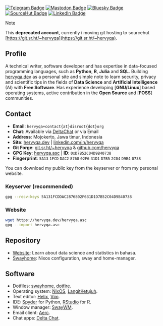 [![Telegram Badge](https://img.shields.io/badge/Telegram-Profile-informational?style=flat&logo=telegram&logoColor=white&color=18A3E6)](https://t.me/hervyqa)
[![Mastodon Badge](https://img.shields.io/badge/Mastodon-Profile-informational?style=flat&logo=mastodon&logoColor=white&color=6364FF)](https://datasci.social/@hervyqa)
[![Bluesky Badge](https://img.shields.io/badge/Bluesky-Profile-informational?style=flat&logo=bluesky&logoColor=white&color=1CA2F1)](https://bsky.app/profile/hervyqa.bsky.social)
[![SourceHut Badge](https://img.shields.io/badge/SourceHut-Profile-informational?style=flat&logo=sourcehut&logoColor=white&color=000000)](https://sr.ht/~hervyqa)
[![LinkedIn Badge](https://img.shields.io/badge/LinkedIn-Profile-informational?style=flat&logo=linkedin&logoColor=white&color=0D76A8)](https://www.linkedin.com/in/hervyqa)

> [!NOTE]
> This **deprecated account**, currently i moving git hosting to sourcehut [https://git.sr.ht/~hervyqa](https://git.sr.ht/~hervyqa).

## Profile

A technical writer, software developer and has expertise in data-focused programming languages, such as **Python**, **R**, **Julia** and **SQL**. Building [hervyqa.dev] as a personal site and simple note to learn security, privacy and scientific tips in the fields of **Data Science** and **Artificial Intelligence** (AI) with **Free Software**. Has experience developing [**GNU/Linux**] based operating systems, active contribution in the **Open Source** and [**FOSS**] communities.

## Contact

- **Email**: `hervyqa+contact{at}disroot{dot}org`
- **Chat**: Available via [DeltaChat] or via Email
- **Address**: Mojokerto, Jawa timur, Indonesia
- **Site**: [hervyqa.dev] | [linkedin.com/in/hervyqa]
- **Git Forge**: [git.sr.ht/~hervyqa] & [github.com/hervyqa]
- **GPG Key**: [hervyqa.asc] | **ID**: `0xD7B52C04D9B40738`
- **Fingerprint**: `5A13` `1FCD` `DAC2` `8768` `02F6` `31D1` `D7B5` `2C04`
    `D9B4` `0738`

You can download my public key from the keyserver or from my personal website.

### Keyserver (recommended)

``` {.bash filename="Terminal"}
gpg --recv-keys 5A131FCDDAC2876802F631D1D7B52C04D9B40738
```

### Website

``` {.bash filename="Terminal"}
wget https://hervyqa.dev/hervyqa.asc
gpg --import hervyqa.asc
```

## Repository

- [Website](https://git.sr.ht/~hervyqa/website): Learn about data science
  and statistics in bahasa.
- [Swayhome](https://git.sr.ht/~hervyqa/swayhome): Nixos configuration,
  sway and home-manager.

## Software

  - Dotfiles: [swayhome], [dotfire].
  - Operating system: [NixOS], [LangitKetujuh].
  - Text editor: [Helix], [Vim].
  - IDE: [Spyder] for Python, [RStudio] for R.
  - Window manager: [SwayWM].
  - Email client: [Aerc].
  - Chat apps: [Delta Chat].

[Aerc]: https://aerc-mail.org
[Delta Chat]: https://delta.chat
[DeltaChat]: https://i.delta.chat/#1CE55F43B860372AC4F9EAB6D914B7D168AD0687&a=hervyqa%40disroot.org&n=hervyqa&i=V6yYcltbbnvQUv3uLkSamuGH&s=NZBYSj7jPFwLzpKkSDxtBMZO
[FOSS]: https://en.wikipedia.org/wiki/Free_and_open-source_software
[GNOME Asia Summit]: https://2019.gnome.asia
[GNU/Linux]: https://langitketujuh.id
[Helix]: https://helix-editor.com
[LangitKetujuh]: https://langitketujuh.id
[Mastodon]: https://datasci.social/@hervyqa
[NixOS]: https://nixos.org
[RStudio]: https://posit.co/products/open-source/rstudio
[Spyder]: https://www.spyder-ide.org
[SwayWM]: https://swaywm.org
[Vim]: https://www.vim.org
[Voidlinux]: https://voidlinux.org
[dotfire]: https://git.sr.ht/~hervyqa/dotfire
[git.sr.ht/~hervyqa]: https://git.sr.ht/~hervyqa
[github.com/hervyqa]: https://github.com/hervyqa
[hervyqa.asc]: https://hervyqa.dev/hervyqa.asc
[hervyqa.dev]: https://hervyqa.dev
[keys.openpgp.org]: https://keys.openpgp.org
[linkedin.com/in/hervyqa]: https://www.linkedin.com/in/hervyqa
[swayhome]: https://git.sr.ht/~hervyqa/swayhome
